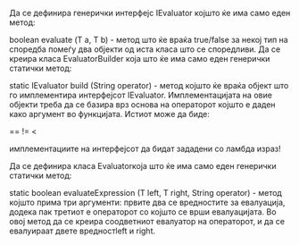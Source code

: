Да се дефинира генерички интерфејс IEvaluator којшто ќе има само еден метод:

boolean evaluate (Т a, Т b) - метод што ќе враќа true/false за некој тип на споредба помеѓу два објекти од иста класа што се споредливи.
Да се креира класа EvaluatorBuilder која што ќе има само еден генерички статички метод:

static IEvaluator build (String operator) - метод којшто ќе враќа објект што го имплементира интерфејсот IEvaluator. Имплементацијата на овие објекти треба да се базира врз основа на операторот којшто е даден како аргумент во функцијата. Истиот може да биде:
>
==
!=
<

имплементациите на интерфејсот да бидат зададени со ламбда израз!

Да се дефинира класа Evaluatorкоја што ќе има само еден генерички статички метод:

static boolean evaluateExpression (T left, T right, String operator) - метод којшто прима три аргументи: првите два се вредностите за евалуација, додека пак третиот е операторот со којшто се врши евалуацијата. Во овој метод да се креира соодветниот евалуатор на операторот, и да се евалуираат двете вредностleft и right.